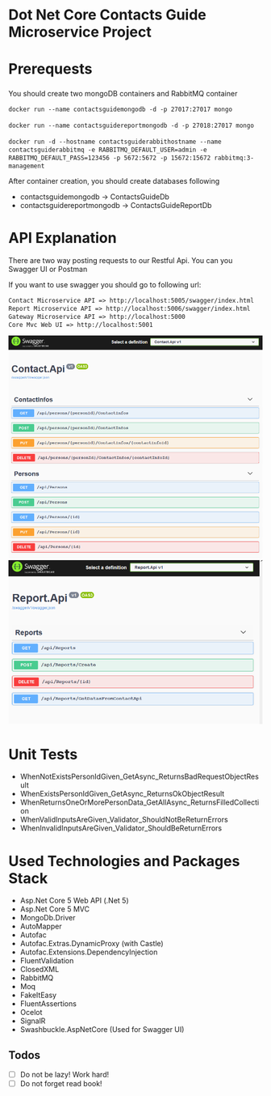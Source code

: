 # Dot Net Core Contacts Guide Microservice Project

# Prerequests

### 

You should create two mongoDB containers and RabbitMQ container

```
docker run --name contactsguidemongodb -d -p 27017:27017 mongo

docker run --name contactsguidereportmongodb -d -p 27018:27017 mongo

docker run -d --hostname contactsguiderabbithostname --name contactsguiderabbitmq -e RABBITMQ_DEFAULT_USER=admin -e RABBITMQ_DEFAULT_PASS=123456 -p 5672:5672 -p 15672:15672 rabbitmq:3-management
```

After container creation, you should create databases following

- contactsguidemongodb -> ContactsGuideDb
- contactsguidereportmongodb -> ContactsGuideReportDb

# API Explanation

There are two way posting requests to our Restful Api. You can you Swagger UI or Postman

If you want to use swagger you should go to following url:

  ```
  Contact Microservice API => http://localhost:5005/swagger/index.html
  Report Microservice API => http://localhost:5006/swagger/index.html
  Gateway Microservice API => http://localhost:5000
  Core Mvc Web UI => http://localhost:5001
  ```
 ![alt text](https://github.com/burakhayirli/DotNetCore-Mongo-RabbitMQ-ContactsGuide-Microservices-Project/blob/master/images/ContactApiSwaggerr.PNG)
 ![alt text](https://github.com/burakhayirli/DotNetCore-Mongo-RabbitMQ-ContactsGuide-Microservices-Project/blob/master/images/ReportApiSwagger.PNG)

# Unit Tests
 
 - WhenNotExistsPersonIdGiven_GetAsync_ReturnsBadRequestObjectResult
 - WhenExistsPersonIdGiven_GetAsync_ReturnsOkObjectResult
 - WhenReturnsOneOrMorePersonData_GetAllAsync_ReturnsFilledCollection
 - WhenValidInputsAreGiven_Validator_ShouldNotBeReturnErrors
 - WhenInvalidInputsAreGiven_Validator_ShouldBeReturnErrors

# Used Technologies and Packages Stack

- Asp.Net Core 5 Web API (.Net 5)
- Asp.Net Core 5 MVC
- MongoDb.Driver
- AutoMapper
- Autofac
- Autofac.Extras.DynamicProxy (with Castle)
- Autofac.Extensions.DependencyInjection
- FluentValidation
- ClosedXML
- RabbitMQ
- Moq
- FakeItEasy
- FluentAssertions
- Ocelot
- SignalR
- Swashbuckle.AspNetCore (Used for Swagger UI)

## Todos

- [ ] Do not be lazy! Work hard!
- [ ] Do not forget read book!

